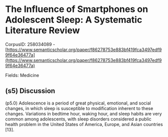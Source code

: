 # The Influence of Smartphones on Adolescent Sleep: A Systematic Literature Review

CorpusID: 258034089 - [https://www.semanticscholar.org/paper/f86278753e883bf419fca3497edf99f64e36477a](https://www.semanticscholar.org/paper/f86278753e883bf419fca3497edf99f64e36477a)

Fields: Medicine

## (s5) Discussion
(p5.0) Adolescence is a period of great physical, emotional, and social changes, in which sleep is susceptible to modification inherent to these changes. Variations in bedtime hour, waking hour, and sleep habits are very common among adolescents, with sleep disorders considered a public health problem in the United States of America, Europe, and Asian countries [13].
